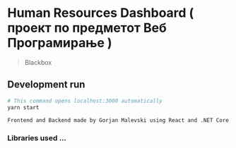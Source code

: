 # Human Resources Dashboard ( проект по предметот Веб Програмирање )

> Blackbox

## Development run

``` bash
# This command opens localhost:3000 automatically 
yarn start 

Frontend and Backend made by Gorjan Malevski using React and .NET Core 2.2

```

### Libraries used ...
